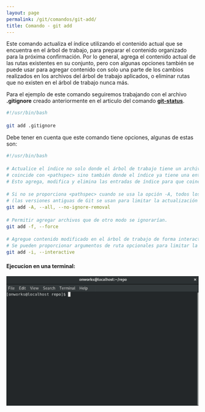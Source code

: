 ```yaml
---
layout: page
permalink: /git/comandos/git-add/
title: Comando - git add
---
```


Este comando actualiza el índice utilizando el contenido actual que se encuentra en el árbol de trabajo, para preparar el contenido organizado para la próxima confirmación. Por lo general, agrega el contenido actual de las rutas existentes en su conjunto, pero con algunas opciones también se puede usar para agregar contenido con solo una parte de los cambios realizados en los archivos del árbol de trabajo aplicados, o eliminar rutas que no existen en el árbol de trabajo nunca más.

Para el ejemplo de este comando seguiremos trabajando con el archivo **.gitignore** creado anteriormente en el articulo del comando **[git-status](../git-status)**.

``` bash
#!/usr/bin/bash

git add .gitignore
```

Debe tener en cuenta que este comando tiene opciones, algunas de estas son:

``` bash
#!/usr/bin/bash

# Actualice el índice no solo donde el árbol de trabajo tiene un archivo que 
# coincide con <pathspec> sino también donde el índice ya tiene una entrada. 
# Esto agrega, modifica y elimina las entradas de índice para que coincidan con el árbol de trabajo.

# Si no se proporciona <pathspec> cuando se usa la opción -A, todos los archivos en todo el árbol de trabajo se actualizan  
# (las versiones antiguas de Git se usan para limitar la actualización al directorio actual y sus subdirectorios).
git add -A, --all, --no-ignore-removal

# Permitir agregar archivos que de otro modo se ignorarían.
git add -f, --force

# Agregue contenido modificado en el árbol de trabajo de forma interactiva al índice. 
# Se pueden proporcionar argumentos de ruta opcionales para limitar la operación a un subconjunto del árbol de trabajo.
git add -i, --interactive
```

#### Ejecucion en una terminal:    

![Drag Racing](../../../assets/images/gif/git/comandos/git-add.gif)

